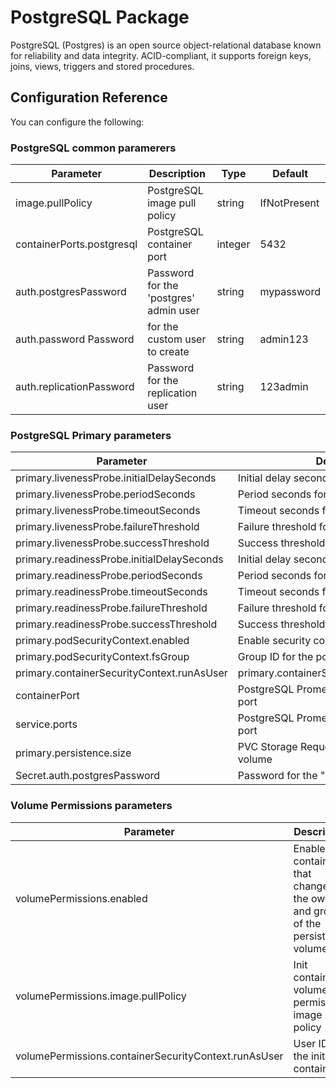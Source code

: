 # PostgreSQL  Package 

PostgreSQL (Postgres) is an open source object-relational database known for reliability and data integrity. ACID-compliant, it supports foreign keys, joins, views, triggers and stored procedures.

## Configuration Reference

You can configure the following:

### PostgreSQL common paramerers 

|Parameter|Description|Type|Default|
|---------|-----------|----|-------|
|image.pullPolicy|PostgreSQL image pull policy|string|IfNotPresent|
|containerPorts.postgresql|PostgreSQL container port|integer|5432|
|auth.postgresPassword|Password for the 'postgres' admin user|string|mypassword|
|auth.password	Password| for the custom user to create|string|admin123|
|auth.replicationPassword|Password for the replication user|string|123admin|

### PostgreSQL Primary parameters

|Parameter|Description|Type|Default|
|---------|-----------|----|-------|
|primary.livenessProbe.initialDelaySeconds|Initial delay seconds for livenessProbe|integer|30|
|primary.livenessProbe.periodSeconds|Period seconds for livenessProbe|integer|10|
|primary.livenessProbe.timeoutSeconds|Timeout seconds for livenessProbe|integer|5|
|primary.livenessProbe.failureThreshold|Failure threshold for livenessProbe|integer|6|
|primary.livenessProbe.successThreshold|Success threshold for livenessProbe|integer|1|
|primary.readinessProbe.initialDelaySeconds|Initial delay seconds for readinessProbe|integer|5|
|primary.readinessProbe.periodSeconds|Period seconds for readinessProbe|integer|10|
|primary.readinessProbe.timeoutSeconds|Timeout seconds for readinessProbe|integer|5|
|primary.readinessProbe.failureThreshold|Failure threshold for readinessProbe|integer|6|
|primary.readinessProbe.successThreshold|Success threshold for readinessProbe|integer|1|
|primary.podSecurityContext.enabled|Enable security context|integer|TRUE|
|primary.podSecurityContext.fsGroup|Group ID for the pod|integer|1001|
|primary.containerSecurityContext.runAsUser|primary.containerSecurityContext.runAsUser|integer|1001|
|containerPort|PostgreSQL Prometheus Exporter service port|integer|9187|
|service.ports|PostgreSQL Prometheus Exporter service port|integer|9187|
|primary.persistence.size|PVC Storage Request for PostgreSQL volume|integer|8Gi|
|Secret.auth.postgresPassword|Password for the "postgres" admin user|string|mypassword|

### Volume Permissions parameters

|Parameter|Description|Type|Default|
|---------|-----------|----|-------|
|volumePermissions.enabled|Enable init container that changes the owner and group of the persistent volume|string|FALSE|
|volumePermissions.image.pullPolicy|Init container volume-permissions image pull policy|string|IfNotPresent|
|volumePermissions.containerSecurityContext.runAsUser|User ID for the init container|integer|0|
